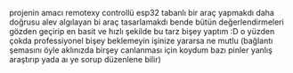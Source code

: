 projenin amacı remotexy controllü esp32 tabanlı bir araç yapmakdı daha doğrusu alev algılayan bi araç tasarlamakdı bende bütün değerlendirmeleri gözden geçirip en basit ve hızlı şekilde bu tarz bişey yaptım :D o yüzden çokda professiyonel bişey beklemeyin
işinize yararsa ne mutlu
(bağlantı şemasını öyle aklınızda birşey canlanması için koydum bazı pinler yanlış araştırıp yada aı ye sorup düzenlene bilir) 
